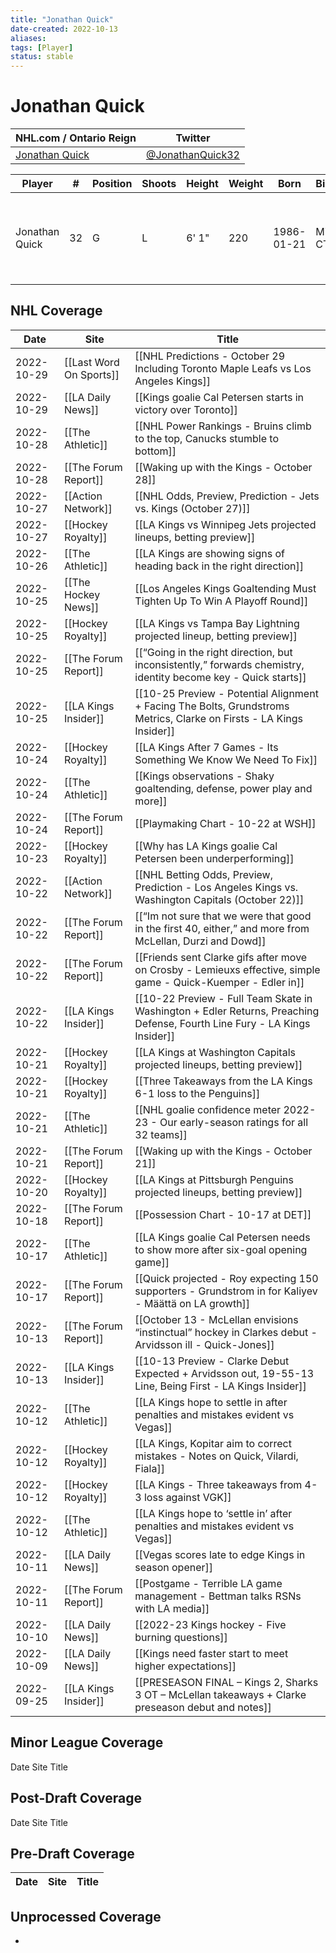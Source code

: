 ```yaml
---
title: "Jonathan Quick"
date-created: 2022-10-13
aliases: 
tags: [Player]
status: stable
---
```


# Jonathan Quick

NHL.com / Ontario Reign | Twitter
-|-
[Jonathan Quick](https://www.nhl.com/player/jonathan-quick-8471734) | [@JonathanQuick32](https://twitter.com/JonathanQuick32)

| Player         | \#  | Position | Shoots | Height | Weight | Born       | Birthplace       | Draft                                        |
| -------------- | --- | -------- | ------ | ------ | ------ | ---------- | ---------------- | -------------------------------------------- |
| Jonathan Quick | 32  | G        | L      | 6' 1"  | 220    | 1986-01-21 | Milford, CT, USA | -   2005 LAK, 3rd rd, 11th pk (72nd overall) |



## NHL  Coverage
| Date       | Site                    | Title                                                                                                                     |
| ---------- | ----------------------- | ------------------------------------------------------------------------------------------------------------------------- |
| 2022-10-29 | [[Last Word On Sports]] | [[NHL Predictions - October 29 Including Toronto Maple Leafs vs Los Angeles Kings]]                                       |
| 2022-10-29 | [[LA Daily News]]       | [[Kings goalie Cal Petersen starts in victory over Toronto]]                                                              |
| 2022-10-28 | [[The Athletic]]        | [[NHL Power Rankings - Bruins climb to the top, Canucks stumble to bottom]]                                               |
| 2022-10-28 | [[The Forum Report]]    | [[Waking up with the Kings - October 28]]                                                                                 |
| 2022-10-27 | [[Action Network]]      | [[NHL Odds, Preview, Prediction - Jets vs. Kings (October 27)]]                                                           |
| 2022-10-27 | [[Hockey Royalty]]      | [[LA Kings vs Winnipeg Jets projected lineups, betting preview]]                                                          |
| 2022-10-26 | [[The Athletic]]        | [[LA Kings are showing signs of heading back in the right direction]]                                                     |
| 2022-10-25 | [[The Hockey News]]     | [[Los Angeles Kings Goaltending Must Tighten Up To Win A Playoff Round]]                                                  |
| 2022-10-25 | [[Hockey Royalty]]      | [[LA Kings vs Tampa Bay Lightning projected lineup, betting preview]]                                                     |
| 2022-10-25 | [[The Forum Report]]    | [[“Going in the right direction, but inconsistently,” forwards chemistry, identity become key - Quick starts]]            |
| 2022-10-25 | [[LA Kings Insider]]    | [[10-25 Preview - Potential Alignment + Facing The Bolts, Grundstroms Metrics, Clarke on Firsts - LA Kings Insider]]      |
| 2022-10-24 | [[Hockey Royalty]]      | [[LA Kings After 7 Games - Its Something We Know We Need To Fix]]                                                         |
| 2022-10-24 | [[The Athletic]]        | [[Kings observations - Shaky goaltending, defense, power play and more]]                                                  |
| 2022-10-24 | [[The Forum Report]]    | [[Playmaking Chart - 10-22 at WSH]]                                                                                       |
| 2022-10-23 | [[Hockey Royalty]]      | [[Why has LA Kings goalie Cal Petersen been underperforming]]                                                             |
| 2022-10-22 | [[Action Network]]      | [[NHL Betting Odds, Preview, Prediction - Los Angeles Kings vs. Washington Capitals (October 22)]]                        |
| 2022-10-22 | [[The Forum Report]]    | [[“Im not sure that we were that good in the first 40, either,” and more from McLellan, Durzi and Dowd]]                  |
| 2022-10-22 | [[The Forum Report]]    | [[Friends sent Clarke gifs after move on Crosby - Lemieuxs effective, simple game - Quick-Kuemper - Edler in]]            |
| 2022-10-22 | [[LA Kings Insider]]    | [[10-22 Preview - Full Team Skate in Washington + Edler Returns, Preaching Defense, Fourth Line Fury - LA Kings Insider]] |
| 2022-10-21 | [[Hockey Royalty]]      | [[LA Kings at Washington Capitals projected lineups, betting preview]]                                                    |
| 2022-10-21 | [[Hockey Royalty]]      | [[Three Takeaways from the LA Kings 6-1 loss to the Penguins]]                                                            |
| 2022-10-21 | [[The Athletic]]        | [[NHL goalie confidence meter 2022-23 - Our early-season ratings for all 32 teams]]                                       |
| 2022-10-21 | [[The Forum Report]]    | [[Waking up with the Kings - October 21]]                                                                                 |
| 2022-10-20 | [[Hockey Royalty]]      | [[LA Kings at Pittsburgh Penguins projected lineups, betting preview]]                                                    |
| 2022-10-18 | [[The Forum Report]]    | [[Possession Chart - 10-17 at DET]]                                                                                       |
| 2022-10-17 | [[The Athletic]]        | [[LA Kings goalie Cal Petersen needs to show more after six-goal opening game]]                                           |
| 2022-10-17 | [[The Forum Report]]    | [[Quick projected - Roy expecting 150 supporters - Grundstrom in for Kaliyev - Määttä on LA growth]]                      |
| 2022-10-13 | [[The Forum Report]]    | [[October 13 - McLellan envisions “instinctual” hockey in Clarkes debut - Arvidsson ill - Quick-Jones]]                   |
| 2022-10-13 | [[LA Kings Insider]]    | [[10-13 Preview - Clarke Debut Expected + Arvidsson out, 19-55-13 Line, Being First - LA Kings Insider]]                  |
| 2022-10-12 | [[The Athletic]]        | [[LA Kings hope to settle in after penalties and mistakes evident vs Vegas]]                                              |
| 2022-10-12 | [[Hockey Royalty]]      | [[LA Kings, Kopitar aim to correct mistakes - Notes on Quick, Vilardi, Fiala]]                                            |
| 2022-10-12 | [[Hockey Royalty]]      | [[LA Kings - Three takeaways from 4-3 loss against VGK]]                                                                  |
| 2022-10-12 | [[The Athletic]]        | [[LA Kings hope to ‘settle in’ after penalties and mistakes evident vs Vegas]]                                            |
| 2022-10-11 | [[LA Daily News]]       | [[Vegas scores late to edge Kings in season opener]]                                                                      |
| 2022-10-11 | [[The Forum Report]]    | [[Postgame - Terrible LA game management - Bettman talks RSNs with LA media]]                                             |
| 2022-10-10 | [[LA Daily News]]       | [[2022-23 Kings hockey - Five burning questions]]                                                                         |
| 2022-10-09 | [[LA Daily News]]       | [[Kings need faster start to meet higher expectations]]                                                                   |
| 2022-09-25 | [[LA Kings Insider]] | [[PRESEASON FINAL – Kings 2, Sharks 3 OT – McLellan takeaways + Clarke preseason debut and notes]]       |



## Minor League Coverage



Date
Site
Title







## Post-Draft Coverage



Date
Site
Title







## Pre-Draft Coverage
Date | Site |  Title
---|---|---


## Unprocessed Coverage
- 
